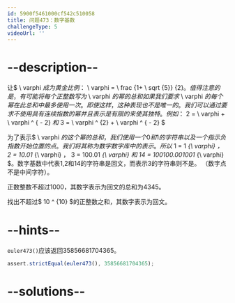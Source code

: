 ```yaml
---
id: 5900f5461000cf542c510058
title: 问题473：数字基数
challengeType: 5
videoUrl: ''
---
```


# --description--

让$ \\ varphi $成为黄金比例：$ \\ varphi = \\ frac {1+ \\ sqrt {5}} {2}。$值得注意的是，有可能将每个正整数写为$ \\ varphi $的幂的总和如果我们要求$ \\ varphi $的每个幂在此总和中最多使用一次。即使这样，这种表现也不是唯一的。我们可以通过要求不使用具有连续指数的幂并且表示是有限的来使其独特。例如：$ 2 = \\ varphi + \\ varphi ^ { - 2} $和$ 3 = \\ varphi ^ {2} + \\ varphi ^ { - 2} $

为了表示$ \\ varphi $的这个幂的总和，我们使用一个0和1的字符串以及一个指示负指数开始位置的点。我们将其称为数字数字库中的表示。所以$ 1 = 1 *{\\ varphi} $，$ 2 = 10.01* {\\ varphi} $，$ 3 = 100.01 *{\\ varphi} $和$ 14 = 100100.001001* {\\ varphi} $。数字基数中代表1,2和14的字符串是回文，而表示3的字符串则不是。 （数字点不是中间字符）。

正数整数不超过1000，其数字表示为回文的总和为4345。

找出不超过$ 10 ^ {10} $的正整数之和，其数字表示为回文。

# --hints--

`euler473()`应该返回35856681704365。

```js
assert.strictEqual(euler473(), 35856681704365);
```

# --solutions--

